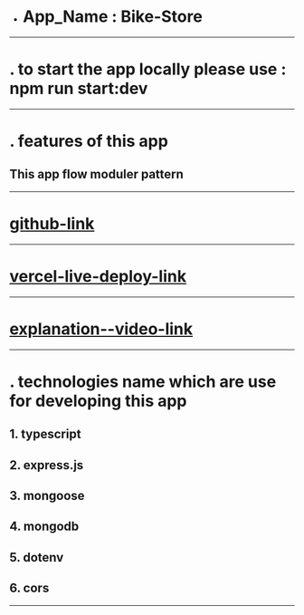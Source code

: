 - # App_Name : Bike-Store

---

# . to start the app locally please use : npm run start:dev

---

# . features of this app

## This app flow moduler pattern

---

# [github-link](https://github.com/shahin2525/bike-store)

---

# [vercel-live-deploy-link](https://bike-store-ashy.vercel.app/)

---

# [explanation--video-link](https://drive.google.com/file/d/1r0dtoWyvo9rH0GlsK7_UdxTMW89LkQlc/view)

---

# . technologies name which are use for developing this app

## 1. typescript

## 2. express.js

## 3. mongoose

## 4. mongodb

## 5. dotenv

## 6. cors

---
